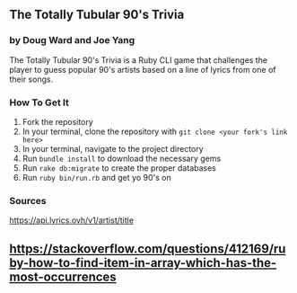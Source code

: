 ## The Totally Tubular 90's Trivia

### by Doug Ward and Joe Yang

The Totally Tubular 90's Trivia is a Ruby CLI game that challenges the player to guess popular 90's artists based on a line of lyrics from one of their songs.

### How To Get It

1. Fork the repository
1. In your terminal, clone the repository with `git clone <your fork's link here>`
1. In your terminal, navigate to the project directory
1. Run `bundle install` to download the necessary gems
1. Run `rake db:migrate` to create the proper databases
1. Run `ruby bin/run.rb` and get yo 90's on

### Sources

https://api.lyrics.ovh/v1/artist/title

https://stackoverflow.com/questions/412169/ruby-how-to-find-item-in-array-which-has-the-most-occurrences
---
